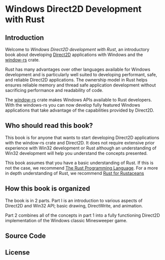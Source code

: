 # Windows Direct2D Development with Rust

## Introduction

Welcome to *Windows Direct2D development with Rust*, an introductory book about developing [Direct2D](https://learn.microsoft.com/en-us/windows/win32/direct2d/direct2d-portal) applications with Windows and the [window-rs](https://github.com/microsoft/windows-rs) crate. 

Rust has many advantages over other languages available for Windows development and is particularly well suited to developing performant, safe, and reliable Direct2D applications. The ownership model in Rust helps ensures reliable memory and thread safe application development without sacrificing performance and readability of code. 

The [window-rs](https://github.com/microsoft/windows-rs) crate makes Windows APIs available to Rust developers. With the windows-rs you can now develop fully featured Windows applications that take advantage of the capabilities provided by Direct2D.

## Who should read this book?

This book is for anyone that wants to start developing Direct2D applications with the window-rs crate and Direct2D. It does not require extensive prior experience with Win32 development or Rust although an understanding of Win32 development will help you understand the concepts presented. 

This book assumes that you have a basic understanding of Rust. If this is not the case, we recommend [The Rust Programming Language](https://doc.rust-lang.org/stable/book/). For a more in depth understanding of Rust, we recommend [Rust for Rustaceans](https://rust-for-rustaceans.com/) 

## How this book is organized
The book is in 2 parts. Part I is an introduction to various aspects of Direct2D and Win32 API; basic drawing, DirectWrite, and animation.

Part 2 combines all of the concepts in part 1 into a fully functioning Direct2D implementation of the Windows classic Minesweeper game.


## Source Code

## License